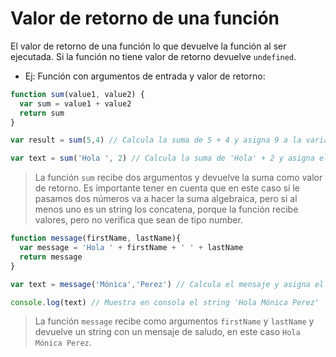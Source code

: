 # Valor de retorno de una función

El valor de retorno de una función lo que devuelve la función al ser ejecutada. Si la función no tiene valor de retorno devuelve `undefined`.

- Ej: Función con argumentos de entrada y valor de retorno:

```js
function sum(value1, value2) {
  var sum = value1 + value2
  return sum
}

var result = sum(5,4) // Calcula la suma de 5 + 4 y asigna 9 a la variable result

var text = sum('Hola ', 2) // Calcula la suma de 'Hola' + 2 y asigna el string 'Hola 2' a la variable text
```

> La función `sum` recibe dos argumentos y devuelve la suma como valor de retorno. Es importante tener en cuenta que en este caso si le pasamos dos números va a hacer la suma algebraica, pero si al menos uno es un string los concatena, porque la función recibe valores, pero no verifica que sean de tipo number.

```js
function message(firstName, lastName){
  var message = 'Hola ' + firstName + ' ' + lastName
  return message
}

var text = message('Mónica','Perez') // Calcula el mensaje y asigna el string 'Hola Mónica Perez' a la variable text

console.log(text) // Muestra en consola el string 'Hola Mónica Perez'
```

> La función `message` recibe como argumentos `firstName` y `lastName` y devuelve un string con un mensaje de saludo, en este caso `Hola Mónica Perez`.
